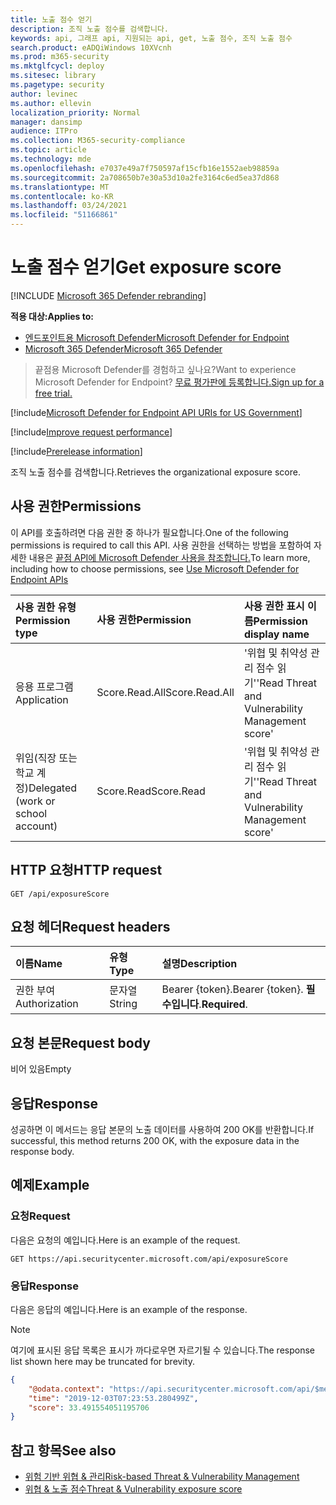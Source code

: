 ```yaml
---
title: 노출 점수 얻기
description: 조직 노출 점수를 검색합니다.
keywords: api, 그래프 api, 지원되는 api, get, 노출 점수, 조직 노출 점수
search.product: eADQiWindows 10XVcnh
ms.prod: m365-security
ms.mktglfcycl: deploy
ms.sitesec: library
ms.pagetype: security
author: levinec
ms.author: ellevin
localization_priority: Normal
manager: dansimp
audience: ITPro
ms.collection: M365-security-compliance
ms.topic: article
ms.technology: mde
ms.openlocfilehash: e7037e49a7f750597af15cfb16e1552aeb98859a
ms.sourcegitcommit: 2a708650b7e30a53d10a2fe3164c6ed5ea37d868
ms.translationtype: MT
ms.contentlocale: ko-KR
ms.lasthandoff: 03/24/2021
ms.locfileid: "51166861"
---
```

# <a name="get-exposure-score"></a><span data-ttu-id="d8cbf-104">노출 점수 얻기</span><span class="sxs-lookup"><span data-stu-id="d8cbf-104">Get exposure score</span></span>

[!INCLUDE [Microsoft 365 Defender rebranding](../../includes/microsoft-defender.md)]

<span data-ttu-id="d8cbf-105">**적용 대상:**</span><span class="sxs-lookup"><span data-stu-id="d8cbf-105">**Applies to:**</span></span>
- [<span data-ttu-id="d8cbf-106">엔드포인트용 Microsoft Defender</span><span class="sxs-lookup"><span data-stu-id="d8cbf-106">Microsoft Defender for Endpoint</span></span>](https://go.microsoft.com/fwlink/p/?linkid=2154037)
- [<span data-ttu-id="d8cbf-107">Microsoft 365 Defender</span><span class="sxs-lookup"><span data-stu-id="d8cbf-107">Microsoft 365 Defender</span></span>](https://go.microsoft.com/fwlink/?linkid=2118804)

> <span data-ttu-id="d8cbf-108">끝점용 Microsoft Defender를 경험하고 싶나요?</span><span class="sxs-lookup"><span data-stu-id="d8cbf-108">Want to experience Microsoft Defender for Endpoint?</span></span> [<span data-ttu-id="d8cbf-109">무료 평가판에 등록합니다.</span><span class="sxs-lookup"><span data-stu-id="d8cbf-109">Sign up for a free trial.</span></span>](https://www.microsoft.com/microsoft-365/windows/microsoft-defender-atp?ocid=docs-wdatp-exposedapis-abovefoldlink) 

[!include[Microsoft Defender for Endpoint API URIs for US Government](../../includes/microsoft-defender-api-usgov.md)]

[!include[Improve request performance](../../includes/improve-request-performance.md)]


[!include[Prerelease information](../../includes/prerelease.md)]

<span data-ttu-id="d8cbf-110">조직 노출 점수를 검색합니다.</span><span class="sxs-lookup"><span data-stu-id="d8cbf-110">Retrieves the organizational exposure score.</span></span>

## <a name="permissions"></a><span data-ttu-id="d8cbf-111">사용 권한</span><span class="sxs-lookup"><span data-stu-id="d8cbf-111">Permissions</span></span>

<span data-ttu-id="d8cbf-112">이 API를 호출하려면 다음 권한 중 하나가 필요합니다.</span><span class="sxs-lookup"><span data-stu-id="d8cbf-112">One of the following permissions is required to call this API.</span></span> <span data-ttu-id="d8cbf-113">사용 권한을 선택하는 방법을 포함하여 자세한 내용은 [끝점 API에 Microsoft Defender 사용을 참조합니다.](apis-intro.md)</span><span class="sxs-lookup"><span data-stu-id="d8cbf-113">To learn more, including how to choose permissions, see [Use Microsoft Defender for Endpoint APIs](apis-intro.md)</span></span>

<span data-ttu-id="d8cbf-114">사용 권한 유형</span><span class="sxs-lookup"><span data-stu-id="d8cbf-114">Permission type</span></span> | <span data-ttu-id="d8cbf-115">사용 권한</span><span class="sxs-lookup"><span data-stu-id="d8cbf-115">Permission</span></span> | <span data-ttu-id="d8cbf-116">사용 권한 표시 이름</span><span class="sxs-lookup"><span data-stu-id="d8cbf-116">Permission display name</span></span>
:---|:---|:---
<span data-ttu-id="d8cbf-117">응용 프로그램</span><span class="sxs-lookup"><span data-stu-id="d8cbf-117">Application</span></span> | <span data-ttu-id="d8cbf-118">Score.Read.All</span><span class="sxs-lookup"><span data-stu-id="d8cbf-118">Score.Read.All</span></span> | <span data-ttu-id="d8cbf-119">'위협 및 취약성 관리 점수 읽기'</span><span class="sxs-lookup"><span data-stu-id="d8cbf-119">'Read Threat and Vulnerability Management score'</span></span>
<span data-ttu-id="d8cbf-120">위임(직장 또는 학교 계정)</span><span class="sxs-lookup"><span data-stu-id="d8cbf-120">Delegated (work or school account)</span></span> | <span data-ttu-id="d8cbf-121">Score.Read</span><span class="sxs-lookup"><span data-stu-id="d8cbf-121">Score.Read</span></span> | <span data-ttu-id="d8cbf-122">'위협 및 취약성 관리 점수 읽기'</span><span class="sxs-lookup"><span data-stu-id="d8cbf-122">'Read Threat and Vulnerability Management score'</span></span>

## <a name="http-request"></a><span data-ttu-id="d8cbf-123">HTTP 요청</span><span class="sxs-lookup"><span data-stu-id="d8cbf-123">HTTP request</span></span>

```
GET /api/exposureScore
```

## <a name="request-headers"></a><span data-ttu-id="d8cbf-124">요청 헤더</span><span class="sxs-lookup"><span data-stu-id="d8cbf-124">Request headers</span></span>

<span data-ttu-id="d8cbf-125">이름</span><span class="sxs-lookup"><span data-stu-id="d8cbf-125">Name</span></span> | <span data-ttu-id="d8cbf-126">유형</span><span class="sxs-lookup"><span data-stu-id="d8cbf-126">Type</span></span> | <span data-ttu-id="d8cbf-127">설명</span><span class="sxs-lookup"><span data-stu-id="d8cbf-127">Description</span></span>
:---|:---|:---
<span data-ttu-id="d8cbf-128">권한 부여</span><span class="sxs-lookup"><span data-stu-id="d8cbf-128">Authorization</span></span> | <span data-ttu-id="d8cbf-129">문자열</span><span class="sxs-lookup"><span data-stu-id="d8cbf-129">String</span></span> | <span data-ttu-id="d8cbf-130">Bearer {token}.</span><span class="sxs-lookup"><span data-stu-id="d8cbf-130">Bearer {token}.</span></span> <span data-ttu-id="d8cbf-131">**필수입니다**.</span><span class="sxs-lookup"><span data-stu-id="d8cbf-131">**Required**.</span></span>

## <a name="request-body"></a><span data-ttu-id="d8cbf-132">요청 본문</span><span class="sxs-lookup"><span data-stu-id="d8cbf-132">Request body</span></span>

<span data-ttu-id="d8cbf-133">비어 있음</span><span class="sxs-lookup"><span data-stu-id="d8cbf-133">Empty</span></span>

## <a name="response"></a><span data-ttu-id="d8cbf-134">응답</span><span class="sxs-lookup"><span data-stu-id="d8cbf-134">Response</span></span>

<span data-ttu-id="d8cbf-135">성공하면 이 메서드는 응답 본문의 노출 데이터를 사용하여 200 OK를 반환합니다.</span><span class="sxs-lookup"><span data-stu-id="d8cbf-135">If successful, this method returns 200 OK, with the exposure data in the response body.</span></span>

## <a name="example"></a><span data-ttu-id="d8cbf-136">예제</span><span class="sxs-lookup"><span data-stu-id="d8cbf-136">Example</span></span>

### <a name="request"></a><span data-ttu-id="d8cbf-137">요청</span><span class="sxs-lookup"><span data-stu-id="d8cbf-137">Request</span></span>

<span data-ttu-id="d8cbf-138">다음은 요청의 예입니다.</span><span class="sxs-lookup"><span data-stu-id="d8cbf-138">Here is an example of the request.</span></span>

```http
GET https://api.securitycenter.microsoft.com/api/exposureScore
```

### <a name="response"></a><span data-ttu-id="d8cbf-139">응답</span><span class="sxs-lookup"><span data-stu-id="d8cbf-139">Response</span></span>

<span data-ttu-id="d8cbf-140">다음은 응답의 예입니다.</span><span class="sxs-lookup"><span data-stu-id="d8cbf-140">Here is an example of the response.</span></span>

>[!NOTE]
><span data-ttu-id="d8cbf-141">여기에 표시된 응답 목록은 표시가 까다로우면 자르기될 수 있습니다.</span><span class="sxs-lookup"><span data-stu-id="d8cbf-141">The response list shown here may be truncated for brevity.</span></span> 

```json
{
    "@odata.context": "https://api.securitycenter.microsoft.com/api/$metadata#ExposureScore/$entity",
    "time": "2019-12-03T07:23:53.280499Z",
    "score": 33.491554051195706
}

```

## <a name="see-also"></a><span data-ttu-id="d8cbf-142">참고 항목</span><span class="sxs-lookup"><span data-stu-id="d8cbf-142">See also</span></span>

- [<span data-ttu-id="d8cbf-143">위험 기반 위협 & 관리</span><span class="sxs-lookup"><span data-stu-id="d8cbf-143">Risk-based Threat & Vulnerability Management</span></span>](https://docs.microsoft.com/microsoft-365/security/defender-endpoint/next-gen-threat-and-vuln-mgt)
- [<span data-ttu-id="d8cbf-144">위협 & 노출 점수</span><span class="sxs-lookup"><span data-stu-id="d8cbf-144">Threat & Vulnerability exposure score</span></span>](https://docs.microsoft.com/microsoft-365/security/defender-endpoint/tvm-exposure-score)
